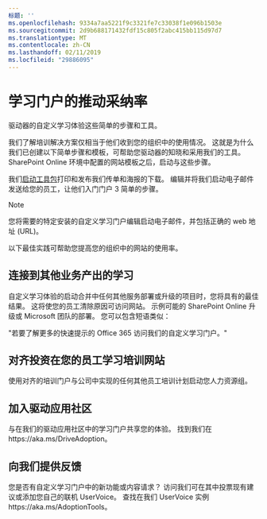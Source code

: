 ```yaml
---
标题: ''
ms.openlocfilehash: 9334a7aa5221f9c3321fe7c33038f1e096b1503e
ms.sourcegitcommit: 2d9b688171432fdf15c805f2abc415bb115d97d7
ms.translationtype: MT
ms.contentlocale: zh-CN
ms.lasthandoff: 02/11/2019
ms.locfileid: "29886095"
---
```

# <a name="drive-adoption-of-your-learning-portal"></a>学习门户的推动采纳率

驱动器的自定义学习体验这些简单的步骤和工具。 

我们了解培训解决方案仅相当于他们收到您的组织中的使用情况。 这就是为什么我们已创建以下简单步骤和模板，可帮助您驱动器的知晓和采用我们的工具。SharePoint Online 环境中配置的网站模板之后，启动与这些步骤。

我们[启动工具包](/embeds/custom_learning_launch_kit.zip)打印和发布我们传单和海报的下载。 编辑并将我们启动电子邮件发送给您的员工，让他们入门门户 3 简单的步骤。  

> [!NOTE]
> 您将需要的特定安装的自定义学习门户编辑启动电子邮件，并包括正确的 web 地址 (URL)。

以下最佳实践可帮助您提高您的组织中的网站的使用率。  

## <a name="connect-learning-to-other-business-outcomes"></a>连接到其他业务产出的学习

自定义学习体验的启动合并中任何其他服务部署或升级的项目时，您将具有的最佳结果。 这将使您的员工清除原因可访问网站。 示例可能的 SharePoint Online 升级或 Microsoft 团队的部署。 您可以包含短语类似：

"若要了解更多的快速提示<Insert service name here>的 Office 365 访问我们的自定义学习门户。" 

## <a name="align-the-training-site-to-investments-in-your-employee-learning"></a>对齐投资在您的员工学习培训网站 

使用对齐的培训门户与公司中实现的任何其他员工培训计划启动您人力资源组。 

## <a name="join-the-driving-adoption-community"></a>加入驱动应用社区

与在我们的驱动应用社区中的学习门户共享您的体验。 找到我们在https://aka.ms/DriveAdoption。

## <a name="give-us-feedback"></a>向我们提供反馈

您是否有自定义学习门户中的新功能或内容请求？ 访问我们可在其中投票现有建议或添加您自己的联机 UserVoice。 查找在我们 UserVoice 实例https://aka.ms/AdoptionTools。
